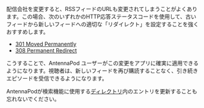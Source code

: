 配信会社を変更すると、RSSフィードのURLも変更されてしまうことがよくあります。この場合、次のいずれかのHTTP応答ステータスコードを使用して、古いフィードから新しいフィードへの適切な「リダイレクト」を設定することを強くおすすめします。

* [301 Moved Permanently](https://developer.mozilla.org/docs/Web/HTTP/Status/301)
* [308 Permanent Redirect](https://developer.mozilla.org/docs/Web/HTTP/Status/308)

こうすることで、AntennaPod ユーザーがこの変更をアプリに確実に適用できるようになります。視聴者は、新しいフィードを再び購読することなく、引き続きエピソードを受信できるようになります。

AntennaPodが検索機能に使用する[ディレクトリ](/documentation/podcasters-hosters/list-podcast)内のエントリを更新することも忘れないでください。
